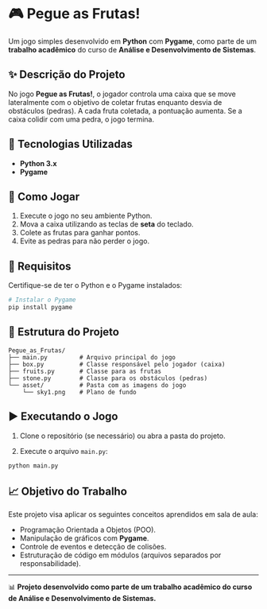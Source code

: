 # 🎮 Pegue as Frutas!

Um jogo simples desenvolvido em **Python** com **Pygame**, como parte de um **trabalho acadêmico** do curso de **Análise e Desenvolvimento de Sistemas**.

## ✨ Descrição do Projeto

No jogo **Pegue as Frutas!**, o jogador controla uma caixa que se move lateralmente com o objetivo de coletar frutas enquanto desvia de obstáculos (pedras). A cada fruta coletada, a pontuação aumenta. Se a caixa colidir com uma pedra, o jogo termina.

## 🔧 Tecnologias Utilizadas

- **Python 3.x**
- **Pygame**

## 🔄 Como Jogar

1. Execute o jogo no seu ambiente Python.
2. Mova a caixa utilizando as teclas de **seta** do teclado.
3. Colete as frutas para ganhar pontos.
4. Evite as pedras para não perder o jogo.

## 🔢 Requisitos

Certifique-se de ter o Python e o Pygame instalados:

```bash
# Instalar o Pygame
pip install pygame
```

## 📂 Estrutura do Projeto

```
Pegue_as_Frutas/
├── main.py         # Arquivo principal do jogo
├── box.py          # Classe responsável pelo jogador (caixa)
├── fruits.py       # Classe para as frutas
├── stone.py        # Classe para os obstáculos (pedras)
└── asset/          # Pasta com as imagens do jogo
    └── sky1.png    # Plano de fundo
```

## ▶️ Executando o Jogo

1. Clone o repositório (se necessário) ou abra a pasta do projeto.

2. Execute o arquivo `main.py`:

```bash
python main.py
```

## 📈 Objetivo do Trabalho

Este projeto visa aplicar os seguintes conceitos aprendidos em sala de aula:

- Programação Orientada a Objetos (POO).
- Manipulação de gráficos com **Pygame**.
- Controle de eventos e detecção de colisões.
- Estruturação de código em módulos (arquivos separados por responsabilidade).

---

📊 **Projeto desenvolvido como parte de um trabalho acadêmico do curso de Análise e Desenvolvimento de Sistemas.**

